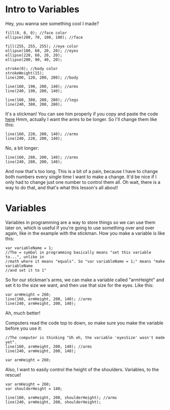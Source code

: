 # Intro to Variables
Hey, you wanna see something cool I made?
```
fill(0, 0, 0); //face color
ellipse(200, 70, 100, 100); //face

fill(255, 255, 255); //eye color
ellipse(180, 60, 20, 20); //eyes
ellipse(220, 60, 20, 20);
ellipse(200, 90, 40, 20);

stroke(0); //body color
strokeWeight(15);
line(200, 120, 200, 280); //body

line(160, 190, 200, 140); //arms
line(240, 190, 200, 140);

line(160, 380, 200, 280); //legs
line(240, 380, 200, 280);
```
It's a stickman! You can see him properly if you copy and paste the code [here](https://vxsacademy.org/computer-programming/new/pjs)
Hmm, actually I want the arms to be longer. So I'll change them like this:
```
line(160, 220, 200, 140); //arms
line(240, 220, 200, 140);
```
No, a bit longer:
```
line(160, 280, 200, 140); //arms
line(240, 280, 200, 140);
```
And now that's too long. This is a bit of a pain, because I have to change both
numbers every single time I want to make a change. It'd be nice if I only had
to change just one number to control them all. Oh wait, there is a way to do
that, and that's what this lesson's all about!

# Variables
Variables in programming are a way to store things so we can use them later on,
which is useful if you're going to use something over and over again, like in
the example with the stickman. How you make a variable is like this:
```
var variableName = 1;
//The = symbol in programming basically means "set this variable to...", unlike in
//math where it means "equals". So "var variableName = 1;" means "make variableName
//and set it to 1"
```
So for our stickman's arms, we can make a variable called "armHeight" and set it to
the size we want, and then use that size for the eyes. Like this:
```
var armHeight = 260;
line(160, armHeight, 200, 140); //arms
line(240, armHeight, 200, 140);
```
Ah, much better!

Computers read the code top to down, so make sure you make the variable before
you use it:
```
//The computer is thinking "Uh oh, the variable 'eyesSize' wasn't made yet".
line(160, armHeight, 200, 140); //arms
line(240, armHeight, 200, 140);

var armHeight = 260;
```

Also, I want to easily control the height of the shoulders. Variables, to the rescue!
```
var armHeight = 260;
var shoulderHeight = 140;

line(160, armHeight, 200, shoulderHeight); //arms
line(240, armHeight, 200, shoulderHeight);
```
